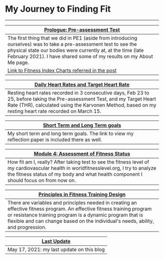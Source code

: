 # My Journey to Finding Fit
***

[Prologue: Pre-assessment Test](about.md) |
---------------------------------------------|
The first thing that we did in PE1 (aside from introducing ourselves) was to take a pre-assessment test to see the physical state our bodies were currently at, at the time (late February 2021). I have shared some of my results on my About Me page.|
[Link to Fitness Index Charts referred in the post](references.md) |

[Daily Heart Rates and Target Heart Rate](thr-andrecords.md) |
---------------------------------------------|
Resting heart rates recorded in 3 consecutive days, Feb 23 to 25, before taking the Pre-assessment Test, and my Target Heart Rate (THR), calculated using the Karvonen Method, based on my resting heart rate recorded on March 15. |

[Short Term and Long Term goals](goals.md) |
---------------------------------------------|
My short term and long term goals. The link to view my reflection paper is included there as well. |

[Module 4: Assessment of Fitness Status](module4.md) |
---------------------------------------------|
How fit am I, really? After taking test to see the fitness level of my cardiovascular health in worldfitnesslevel.org, I try to analyze the fitness status of my body and what health component I should focus on from now on. |

[Principles in Fitness Training Design](module5.md) |
---------------------------------------------|
There are variables and principles needed in creating an effective fitness program. An effective fitness training program or resistance training program is a dynamic program that is flexible and can change based on the individual's needs, ability, and progression.|

[Last Update](may17lastupdate.md) |
---------------------------------------------|
May 17, 2021: my last update on this blog|
